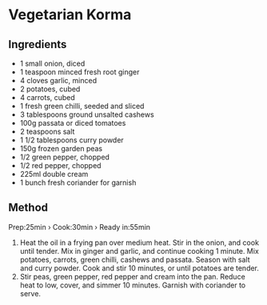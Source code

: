 # Vegetarian Korma

## Ingredients

- 1 small onion, diced
- 1 teaspoon minced fresh root ginger
- 4 cloves garlic, minced
- 2 potatoes, cubed
- 4 carrots, cubed
- 1 fresh green chilli, seeded and sliced
- 3 tablespoons ground unsalted cashews
- 100g passata or diced tomatoes
- 2 teaspoons salt
- 1 1/2 tablespoons curry powder
- 150g frozen garden peas
- 1/2 green pepper, chopped
- 1/2 red pepper, chopped
- 225ml double cream
- 1 bunch fresh coriander for garnish

## Method
Prep:25min  ›  Cook:30min  ›  Ready in:55min 
1. Heat the oil in a frying pan over medium heat. Stir in the onion, and cook until tender. Mix in ginger and garlic, and continue cooking 1 minute. Mix potatoes, carrots, green chilli, cashews and passata. Season with salt and curry powder. Cook and stir 10 minutes, or until potatoes are tender.
2. Stir peas, green pepper, red pepper and cream into the pan. Reduce heat to low, cover, and simmer 10 minutes. Garnish with coriander to serve.

